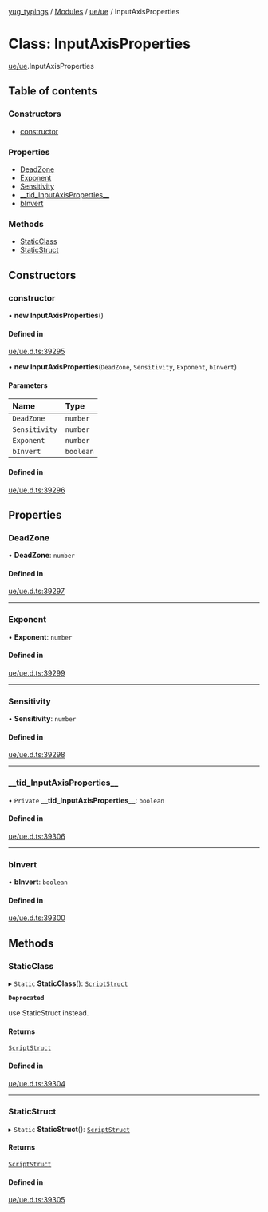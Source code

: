 [yug_typings](../README.md) / [Modules](../modules.md) / [ue/ue](../modules/ue_ue.md) / InputAxisProperties

# Class: InputAxisProperties

[ue/ue](../modules/ue_ue.md).InputAxisProperties

## Table of contents

### Constructors

- [constructor](ue_ue.InputAxisProperties.md#constructor)

### Properties

- [DeadZone](ue_ue.InputAxisProperties.md#deadzone)
- [Exponent](ue_ue.InputAxisProperties.md#exponent)
- [Sensitivity](ue_ue.InputAxisProperties.md#sensitivity)
- [\_\_tid\_InputAxisProperties\_\_](ue_ue.InputAxisProperties.md#__tid_inputaxisproperties__)
- [bInvert](ue_ue.InputAxisProperties.md#binvert)

### Methods

- [StaticClass](ue_ue.InputAxisProperties.md#staticclass)
- [StaticStruct](ue_ue.InputAxisProperties.md#staticstruct)

## Constructors

### constructor

• **new InputAxisProperties**()

#### Defined in

[ue/ue.d.ts:39295](https://github.com/YugMetaverse/yug_typings/blob/b7d9b19/ue/ue.d.ts#L39295)

• **new InputAxisProperties**(`DeadZone`, `Sensitivity`, `Exponent`, `bInvert`)

#### Parameters

| Name | Type |
| :------ | :------ |
| `DeadZone` | `number` |
| `Sensitivity` | `number` |
| `Exponent` | `number` |
| `bInvert` | `boolean` |

#### Defined in

[ue/ue.d.ts:39296](https://github.com/YugMetaverse/yug_typings/blob/b7d9b19/ue/ue.d.ts#L39296)

## Properties

### DeadZone

• **DeadZone**: `number`

#### Defined in

[ue/ue.d.ts:39297](https://github.com/YugMetaverse/yug_typings/blob/b7d9b19/ue/ue.d.ts#L39297)

___

### Exponent

• **Exponent**: `number`

#### Defined in

[ue/ue.d.ts:39299](https://github.com/YugMetaverse/yug_typings/blob/b7d9b19/ue/ue.d.ts#L39299)

___

### Sensitivity

• **Sensitivity**: `number`

#### Defined in

[ue/ue.d.ts:39298](https://github.com/YugMetaverse/yug_typings/blob/b7d9b19/ue/ue.d.ts#L39298)

___

### \_\_tid\_InputAxisProperties\_\_

• `Private` **\_\_tid\_InputAxisProperties\_\_**: `boolean`

#### Defined in

[ue/ue.d.ts:39306](https://github.com/YugMetaverse/yug_typings/blob/b7d9b19/ue/ue.d.ts#L39306)

___

### bInvert

• **bInvert**: `boolean`

#### Defined in

[ue/ue.d.ts:39300](https://github.com/YugMetaverse/yug_typings/blob/b7d9b19/ue/ue.d.ts#L39300)

## Methods

### StaticClass

▸ `Static` **StaticClass**(): [`ScriptStruct`](ue_ue.ScriptStruct.md)

**`Deprecated`**

use StaticStruct instead.

#### Returns

[`ScriptStruct`](ue_ue.ScriptStruct.md)

#### Defined in

[ue/ue.d.ts:39304](https://github.com/YugMetaverse/yug_typings/blob/b7d9b19/ue/ue.d.ts#L39304)

___

### StaticStruct

▸ `Static` **StaticStruct**(): [`ScriptStruct`](ue_ue.ScriptStruct.md)

#### Returns

[`ScriptStruct`](ue_ue.ScriptStruct.md)

#### Defined in

[ue/ue.d.ts:39305](https://github.com/YugMetaverse/yug_typings/blob/b7d9b19/ue/ue.d.ts#L39305)
